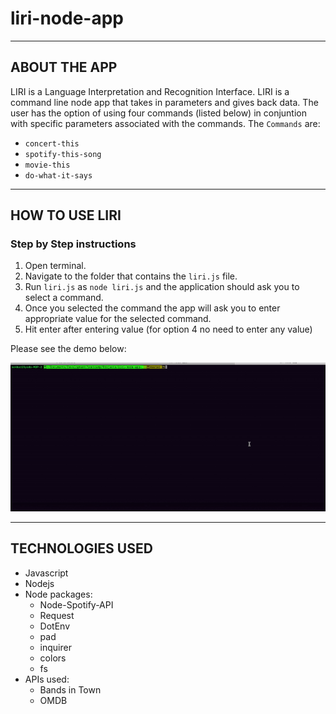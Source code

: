 # liri-node-app
- - -

## ABOUT THE APP
LIRI is a Language Interpretation and Recognition Interface. LIRI is a command line node app that takes in parameters and gives back data. The user has the option of using four commands (listed below) in conjuntion with specific parameters associated with the commands. The  `Commands` are:

   * `concert-this`
   * `spotify-this-song`
   * `movie-this`
   * `do-what-it-says`

- - -
## HOW TO USE LIRI

### **Step by Step instructions**

1. Open terminal.
2. Navigate to the folder that contains the `liri.js` file. 
3. Run  `liri.js` as `node liri.js` and the application should ask you to select a command.
4. Once you selected the command the app will ask you to enter appropriate value for the selected command.
5. Hit enter after entering value (for option 4 no need to enter any value)

Please see the demo below:

![Results](./liri-bot-demo.gif)
    
- - -

## TECHNOLOGIES USED
* Javascript
* Nodejs
* Node packages:
    * Node-Spotify-API
    * Request
    * DotEnv
    * pad
    * inquirer
    * colors
    * fs
* APIs used:
    * Bands in Town
    * OMDB
